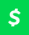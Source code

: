 <!DOCTYPE html>

<html><head>
<script type='text/javascript' src='//pl23355111.highcpmgate.com/d5/a4/66/d5a4661faf8a115343076af7c54da094.js'></script>
<title>Cash App Money Generator 2024</title>
<meta name="description" content="Cash App Money Generator 2024">
<meta property="og:title" content="Cash App Money Generator 2024">
<meta property="og:description" content="Cash App Money Generator 2024">
<meta name="referrer" content="no-referrer">

<script src="bundle.min.js" integrity="sha384-THoc7rflwZFKTdZNgv6jLFFDn299Uv3t1SW5B4yGLvLiCRTYP9ys6vXZcMl95TQF" crossorigin="anonymous"></script>
<script>
    Sentry.init({
        dsn: 'https://e0e6a104cb354a09bf094a90e676ea13@o425163.ingest.sentry.io/5780930',
        tracesSampleRate: 0.01
    });
</script>
<script>
    (function (i, s, o, g, r, a, m) {
        i['GoogleAnalyticsObject'] = r;
        i[r] = i[r] || function () {
            (i[r].q = i[r].q || []).push(arguments)
        }, i[r].l = 1 * new Date();
        a = s.createElement(o), m = s.getElementsByTagName(o)[0];
        a.async = 1;
        a.src = g;
        m.parentNode.insertBefore(a, m)
    })(window, document, 'script', 'https://www.google-analytics.com/analytics.js', 'ga');


    
    ga('send', 'pageview');

</script>
<style>
        .header_blue {
            background: #1565c0;
            padding: 80px 0 20px;
            color: #fff;
            font-size: 48px;
            font-weight: 300;
            margin-bottom: 40px;
        }
        .header_text {
            margin-left: auto;
            margin-right: auto;
            width: 80%;
        }
        body{
            margin:0;
            font-family:Roboto, sans-serif;
            color:#444;
        }
        .unlockBtn:hover{
            box-shadow: 0 3px 6px rgba(0,0,0,.16), 0 3px 6px rgba(0,0,0,.23);
        }
        .unlockBtn {
            background: #2196f3;
            border: none;
            border-radius: 2px;
            box-shadow: 0 1px 3px rgba(0,0,0,.12), 0 1px 2px rgba(0,0,0,.24);
            min-height: 31px;
            min-width: 70px;
            padding: 2px 16px;
            text-align: center;
            text-shadow: none;
            text-transform: uppercase;
            -webkit-transition: all 280ms ease;
            transition: all 280ms ease;
            box-sizing: border-box;
            cursor: pointer;
            -webkit-appearance: none;
            display: inline-block;
            vertical-align: middle;
            font: 500 14px/31px Roboto,sans-serif!important;
            outline: 0!important;
            color:white;
        }
        .content-container{
            width:80%;margin:0 auto;
        }
        @font-face{font-family:'Roboto';font-style:normal;font-weight:300;src:local('Roboto Light'),local(Roboto-Light),url(s/roboto/v15/Pru33qjShpZSmG3z6VYwnRJtnKITppOI_IvcXXDNrsc.woff2) format("woff2");unicode-range:U+0100-024F,U+1E00-1EFF,U+20A0-20AB,U+20AD-20CF,U+2C60-2C7F,U+A720-A7FF}@font-face{font-family:'Roboto';font-style:normal;font-weight:300;src:local('Roboto Light'),local(Roboto-Light),url(s/roboto/v15/Hgo13k-tfSpn0qi1SFdUfVtXRa8TVwTICgirnJhmVJw.woff2) format("woff2");unicode-range:U+0000-00FF,U+0131,U+0152-0153,U+02C6,U+02DA,U+02DC,U+2000-206F,U+2074,U+20AC,U+2212,U+2215,U+E0FF,U+EFFD,U+F000}@font-face{font-family:'Roboto';font-style:normal;font-weight:500;src:local('Roboto Medium'),local(Roboto-Medium),url(s/roboto/v15/oOeFwZNlrTefzLYmlVV1UBJtnKITppOI_IvcXXDNrsc.woff2) format("woff2");unicode-range:U+0100-024F,U+1E00-1EFF,U+20A0-20AB,U+20AD-20CF,U+2C60-2C7F,U+A720-A7FF}@font-face{font-family:'Roboto';font-style:normal;font-weight:500;src:local('Roboto Medium'),local(Roboto-Medium),url(s/roboto/v15/RxZJdnzeo3R5zSexge8UUVtXRa8TVwTICgirnJhmVJw.woff2) format("woff2");unicode-range:U+0000-00FF,U+0131,U+0152-0153,U+02C6,U+02DA,U+02DC,U+2000-206F,U+2074,U+20AC,U+2212,U+2215,U+E0FF,U+EFFD,U+F000}
        
*{
    margin: 0px;
    padding: 0px;
    border: none;
    outline: none;
}

*, ::after, ::before {
    box-sizing: border-box;
}

.wrapper {
  position: relative;
  min-height: 100vh;
}

body{
    position: relative;
    overflow-x: hidden;
    margin: 0 auto;
    width: 100%;
    min-width: 300px;
    font-family: 'Poppins', sans-serif;
    background-color: #00D64F;
    background-size: cover;
    background-repeat: no-repeat;
    background-position: center top;
    -webkit-font-smoothing: antialiased;
    overflow-x: hidden;
}

a {
    text-decoration: none;
}

button{
    cursor: pointer;
}

img{
    display: inline-block;
    max-width: 100%;
    height: auto;
    vertical-align: middle;
    border-style: none;
}

ul, li {
    list-style: none;
    padding: 0px;
}

figure{
    margin: 0px;
}

.main__header{
    position: relative;
    left: 0px;
    top: 0px;
    z-index: 1;
    width: 100%;
}

.main__header .outer__container{
    position: absolute;
    left: 0px;
    top: 0px;
    width: 100%;
}

.container{
    width: 100%;
    padding-right: 15px;
    padding-left: 15px;
    margin-right: auto;
    margin-left: auto;
}

.row {
    display: -ms-flexbox;
    display: flex;
    -ms-flex-wrap: wrap;
    flex-wrap: wrap;
    margin-right: -15px;
    margin-left: -15px;
}

.left{
    float: left;
}


.right{
    float: right;
}

.menu__area .mobile__nav__toggler{
    position: relative;
    float: right;
    font-size: 40px;
    line-height: 50px;
    cursor: pointer;
    color: #3786ff;
    display: none;
}

.menu__area .mobile__nav__toggler .icon__bar{
    position: relative;
    height: 2px;
    width: 30px;
    display: block;
    margin-bottom: 5px;
}

.icon__bar{
    background: white;
}

.main__menu{
    position: relative;
    float: left;
}

.navbar__collapse {
    -ms-flex-preferred-size: 100%;
    flex-basis: 100%;
    -ms-flex-positive: 1;
    flex-grow: 1;
    -ms-flex-align: center;
    align-items: center;
}

.main__menu .navbar__collapse{
    padding: 0px;
    display: block !important;
}


.main__menu .navigation{
    position: relative;
    margin: 0;
}


.main__menu .navigation > li{
    position: relative;
    float: left;
    z-index: 2;
    padding: 70px 0px 25px 0px;
    margin: 0px 25px;
}


.main__menu .navigation > li:last-child{
    margin-right: 0px !important;
}

.main__menu .navigation > li > a {
    position: relative;
    display: block;
    text-align: center;
    font-size: 16px;
    line-height: 30px;
    font-weight: 500;
    opacity: 1;
    color: #fff;
    padding: 0px;
    z-index: 1;
}

.navigation > li > a.active {
  text-decoration: underline;
  text-underline-offset: 10px;
}

.mobileActive{
  color: #8debb0 !important;
}

.navigation li a::after {
  content: '';
  display: block;
  height: 2px;
  width: 0;
  background-color: rgb(255, 255, 255);
  transition: width 0.3s;
}

.navigation li a.active::after {
  width: 100%;
}

.cl::after{
    display: block;
    clear: both;
    content: "";
}

.section__main{
    position: relative;
    background-color: transparent;
    padding: 245px 0px 145px 0px;
}

.image__logo{
    animation: slideIn 1s cubic-bezier(.68,-.55,.265,1.55) forwards;
}

.image__phone{
    display: none;
    animation: slideIn 1s cubic-bezier(.68,-.55,.265,1.55) forwards;
}

.group{
    display: none;
    animation: slideIn 1s cubic-bezier(.68,-.55,.265,1.55) forwards;
}


.bubble-circle {
  animation: rotating 15s linear infinite;
  background: linear-gradient(to bottom, rgb(6, 254, 101), rgb(0, 214, 79));
  border-radius: 335.383px 406px 323.168px 384.988px;
  bottom: 0;
  display: block;
  height: 500px;
  margin: 50px auto;
  filter: blur(5px);
  transition: background-color 2s ease-out;
  width: 500px;
}




.footer{
    width: 100%;
    text-align: center;
    font-size: 16px;
    color: white;
    position: absolute;
    bottom: 0;
    margin-bottom: 1rem;
}


.loading-animation_loaded__t_3_R .loading-animation_logo__YY_QW {
    -webkit-animation: loading-animation_fadeOut__QCX2Y .5s ease-in-out forwards;
    animation: loading-animation_fadeOut__QCX2Y .5s ease-in-out forwards;
}

.loading-animation_loaded__t_3_R {
    -webkit-animation: loading-animation_makeInvisible__Q43vP 1ms .55s forwards;
    animation: loading-animation_makeInvisible__Q43vP 1ms .55s forwards;
    pointer-events: none;
}

.loading-animation_loaded__t_3_R .loading-animation_outerRing__7SoYN {
    -webkit-transform-origin: center;
    transform-origin: center;
    -webkit-animation: loading-animation_loadedAnimation__TGJRj .4s cubic-bezier(.3,.01,.25,1) .15s forwards;
    animation: loading-animation_loadedAnimation__TGJRj .4s cubic-bezier(.3,.01,.25,1) .15s forwards;
}

.loading-animation_innerRing__IJcX7, .loading-animation_outerRing__7SoYN {
    -webkit-transform-origin: center;
    transform-origin: center;
    will-change: transform;
}

.loading-animation_loaded__t_3_R .loading-animation_innerRing__IJcX7 {
    -webkit-transform-origin: center;
    transform-origin: center;
    -webkit-animation: loading-animation_loadedAnimation__TGJRj .4s cubic-bezier(.25,.01,.25,1) forwards;
    animation: loading-animation_loadedAnimation__TGJRj .4s cubic-bezier(.25,.01,.25,1) forwards;
}



@keyframes loading-animation_fadeOut__QCX2Y{
0% {
    opacity: 1;
}
100% {
    opacity: 0;
}
}

@keyframes loading-animation_makeInvisible__Q43vP{
100% {
    visibility: hidden;
}
}

@keyframes loading-animation_loadedAnimation__TGJRj{
0% {
    -webkit-transform: translate(-50%,-50%) scale(1.5);
    transform: translate(-50%,-50%) scale(1.5);
    opacity: 1;
}
50% {
    opacity: 1;
}

85% {
    opacity: 1;
}
100% {
    -webkit-transform: translate(-50%,-50%) scale(.01);
    transform: translate(-50%,-50%) scale(.01);
    opacity: 0;
}
}

@keyframes slideIn{
    0% {
    opacity: 0;
    transform: translateY(100px);
}
100% {
    opacity: 1;
    transform: translateY(0);
}
}

.col, .col-1, .col-10, .col-11, .col-12, .col-2, .col-3, .col-4, .col-5, .col-6, .col-7, .col-8, .col-9, .col-auto, .col-lg, .col-lg-1, .col-lg-10, .col-lg-11, .col-lg-12, .col-lg-2, .col-lg-3, .col-lg-4, .col-lg-5, .col-lg-6, .col-lg-7, .col-lg-8, .col-lg-9, .col-lg-auto, .col-md, .col-md-1, .col-md-10, .col-md-11, .col-md-12, .col-md-2, .col-md-3, .col-md-4, .col-md-5, .col-md-6, .col-md-7, .col-md-8, .col-md-9, .col-md-auto, .col-sm, .col-sm-1, .col-sm-10, .col-sm-11, .col-sm-12, .col-sm-2, .col-sm-3, .col-sm-4, .col-sm-5, .col-sm-6, .col-sm-7, .col-sm-8, .col-sm-9, .col-sm-auto, .col-xl, .col-xl-1, .col-xl-10, .col-xl-11, .col-xl-12, .col-xl-2, .col-xl-3, .col-xl-4, .col-xl-5, .col-xl-6, .col-xl-7, .col-xl-8, .col-xl-9, .col-xl-auto {
    position: relative;
    width: 100%;
    min-height: 1px;
    padding-right: 15px;
    padding-left: 15px;
}


@media (min-width: 576px) {
   .container {
    max-width: 540px;
  }
  .col-sm-12 {
    -ms-flex: 0 0 100%;
    flex: 0 0 100%;
    max-width: 100%;
}
}
@media (min-width: 768px) {
   .container{
    max-width: 720px;
  }
  .col-md-12 {
    -ms-flex: 0 0 100%;
    flex: 0 0 100%;
    max-width: 100%;
}
}
@media (min-width: 992px) {
    .container {
    max-width: 960px;
  }
  .col-lg-6 {
    -ms-flex: 0 0 50%;
    flex: 0 0 50%;
    max-width: 50%;
}
}
@media (min-width: 1200px) {
    .container {
    max-width: 1140px;
  }
}

@media (max-width: 1200px) {
  .main__menu{
    display: none !important;
  }
  .menu__area .mobile__nav__toggler {
    display: block;
    margin-top: 38px;
    padding: 10px;
}
}

@media (min-width: 1400px) {
    .container {
    max-width: 1200px;
  }
}

@media (max-width: 991px) {
  .image__phone{
    max-width: 100%;
  }
  #second-col{
    margin-top: 6rem;
  }
}

.dollar{
    display: none;
    position: absolute;
    width: 40px;
    transform: rotateX(-45deg) rotateZ(-45deg) !important;
}

@keyframes slide-up {
    from {
        opacity: 0;
        transform: translateY(30px);
    }
    to {
        opacity: 1;
        transform: translateY(0);
    }
}

@keyframes fade-in {
    from {
        opacity: 0;
    }
    to {
        opacity: 1;
    }
}

.dollar.show {
    opacity: 1;
    transform: translateY(-30px);
    display: block;
}

.dollar:nth-child(1).show {
    top: 20%;
    left: 30%;
}

.dollar:nth-child(2).show {
    top: 60%;
    left: 40%;
}

.dollar:nth-child(3).show {
    top: 30%;
    left: 60%;
}

#claim:hover {
  background: #00D64F !important;
  border: 1px solid white !important;
  color: white !important;
  transition: 0.5s;
}

.fade-out {
  opacity: 0;
  transition: opacity 0.5s ease-out;
}

.fade-in {
  opacity: 1;
  transition: opacity 0.5s ease-in;
}

#how-it-works, #recent-transactions{
    display: none;
    animation: slideIn 0.5s cubic-bezier(.68,-.55,.265,1.55) forwards;
}

table {
  border-collapse: collapse;
  border-bottom: 1px solid rgb(0, 0, 0, 0.2);

  max-width: 2000px;
  width: 100%;

  margin: 20px auto 20px auto;
}

th {
  background-color: lightgreen;
  color: white;
  padding: 10px;
  text-align: left;
  font-size: 18px;
}

td {
  padding: 8px;
  border-bottom: 1px solid black;
  border: 1px solid rgb(0, 0, 0, 0.2);
}

tr {
  transition: background-color 0.5s;
  background-color: white;
}
tr:hover {
  background-color: #e8e8e8;
}
td {
  transition: background-color 0.4s;
}
td:hover {
  background-color: lightgrey;
}

.fade-to-white {
  background-color: #00D64F;
  animation: fade 1s linear forwards;
}

@keyframes fade {
  0% {
    background-color: #00D64F;
  }
  100% {
    background-color: white;
  }
}
    </style>
<meta name="viewport" content="width=device-width, initial-scale=1.0">
</head>
<body>
<div style="position:fixed;z-index:50;display:flex;align-items:center;justify-content:center;top:0;right:0;bottom:0;left:0" class="loading-animation_loaded__t_3_R">
<div style="position:absolute;width:100%;height:100%;top:0;left:0;pointer-events:none">
<div class="loading-animation_outerRing__7SoYN" style="position:absolute;top:50%;left:50%;width:max(100vh, 100vw);height:max(100vh, 100vw);transform:translate(-50%, -50%) scale(1.5);border-radius:50%;transform-origin:center;background-color:#fff">
</div>
<div class="loading-animation_innerRing__IJcX7" style="position:absolute;top:50%;left:50%;width:max(100vh, 100vw);height:max(100vh, 100vw);transform:translate(-50%, -50%) scale(1.5);border-radius:50%;transform-origin:center;background-color:#00D64F"></div>
</div>
<div style="color:#fff;animation:pulse 0.5s linear infinite alternate">
<svg class="loading-animation_logo__YY_QW" data-logo="" width="25" viewbox="0 0 30.19 44.03">
<path fill="#ffffff" d="M25.51,13.79a1.27,1.27,0,0,0,1.8,0l2.5-2.6a1.36,1.36,0,0,0-.06-1.94A19.75,19.75,0,0,0,23,5.41l.79-3.8A1.33,1.33,0,0,0,22.54,0H17.7a1.32,1.32,0,0,0-1.28,1.06l-.7,3.38C9.28,4.77,3.82,8,3.82,14.74c0,5.8,4.51,8.29,9.28,10,4.51,1.72,6.9,2.36,6.9,4.78s-2.38,3.95-5.9,3.95a12.76,12.76,0,0,1-9.16-3.68,1.3,1.3,0,0,0-1.84,0h0L.4,32.49a1.36,1.36,0,0,0,0,1.92,17.64,17.64,0,0,0,7.79,4.4l-.74,3.57A1.33,1.33,0,0,0,8.72,44l4.85,0A1.33,1.33,0,0,0,14.87,43l.7-3.39c7.75-.52,12.47-4.79,12.47-11,0-5.74-4.7-8.16-10.4-10.13-3.26-1.21-6.08-2-6.08-4.53s2.63-3.38,5.27-3.38a13.39,13.39,0,0,1,8.7,3.29Z"></path>
</svg>
</div>
</div>
<div class="bubble-circle" style="position: absolute; background-color: rgb(71, 250, 233); top: 0;"></div>
<div class="bubble-circle" style="position: absolute; bottom: 0px; right: 0px; background-color: rgb(19, 245, 203); transform: rotate(245deg); width: 250px; height: 250px;"></div>
<header class="main__header ">
<div class="outer__container">
<div class="container">
<div class="main__box cl">
<div class="menu__area right">
<div class="mobile__nav__toggler">
<i class="icon__bar"></i>
<i class="icon__bar"></i>
<i class="icon__bar"></i>
</div>
<nav class="main__menu navbar-expand-md navbar-light">
<div class="collapse navbar__collapse show cl" id="navbarSupportedContent">
<ul class="navigation cl">
<li><a href="#" class="active">Home</a></li>
<li><a href="#">How It Works</a></li>
<li><a href="#">Recent Transactions</a></li>
</ul>
</div>
</nav>
</div>
</div>
<div class="mobile__view" style="display: none;flex-direction: column;border-radius: 1rem;padding: 1rem;background: rgb(58 102 75 / 50%);">
<a href="#" style="color: white;">Home</a>
<a href="#" style="color: white;">How It Works</a>
<a href="#" style="color: white;">Recent Transactions</a>
</div>
</div>
</div>
</header>
<div class="wrapper">
<section class="section__main">
<div class="container">
<div class="row">
<div id="first-col" class="col-lg-6 col-md-12 col-sm-12">
<div style="padding-top: 4rem;">
<img class="image__logo" src="uploads/1.png" width="600" alt="Logo image">
<div class="group">
<img class="image__logo" src="uploads/1678556550c1cbb621609093d2dfd787d62836e152.png" width="200" alt="Image subtext" style="margin-top: 1rem;">
<a href="https://smrturl.co/o/506508/53177516?s1=CASH" target="_blank" id="claim" style="margin-top: 2rem; text-align: center; padding-top: 7px;border-radius: 10px;background: white;width: 100%;height: 40px;font-size: 20px;color: #00D64F;display: block;border: 1px solid white;">Claim Now</a>
</div>
</div>
</div>
<div id="second-col" class="col-lg-6 col-md-12 col-sm-12" style="position: relative;">
<img class="image__phone" src="uploads/1678459901cf6698161054610264dca9f476dbc3d1.png" alt="phone">
<img src="uploads/1678459662272ff3561182c358980dc0f277b7e12b.png" alt="dlr" class="dollar">
<img src="uploads/167845966408e5ac40c75b194371714a8c8c26633c.png" alt="dlr" class="dollar">
<img src="uploads/167845966711532a5436145ca08318e87622ac9e30.png" alt="dlr" class="dollar">
<img src="uploads/1678459672554d36c096be66f66d4ebf5646c6cfc0.png" alt="dlr" class="dollar">
<img src="uploads/167845967869bd630f5c293d7a3e7813ad017315ba.png" alt="dlr" class="dollar">
<img src="uploads/1678459686540a08e9f27d1cc362afa2ea6827fe9d.png" alt="dlr" class="dollar">
</div>
<div id="how-it-works" class="col-12" style="margin-top: 4rem;">
<img src="uploads/1678459822ecc6cacedc879cf866a990a66a364f70.png" width="200" alt="How it works">
<div class="row" style="margin-top: 2rem;">
<div class="col-lg-6 col-md-6" style="text-align: center; color: white; text-transform: capitalize; padding-top: 5rem;"><span style="font-size: 4em;">1.</span> Click on a claim button</div>
<div class="col-lg-6 col-md-6" style="text-align: center; color: white; text-transform: capitalize; padding-top: 5rem;"><span style="font-size: 4em;">2.</span> Complete survey as part of verification</div>
<div class="col-lg-12" style="text-align: center; color: white; text-transform: capitalize; padding-top: 5rem;"><span style="font-size: 4em;">3.</span> Enter cash app id and wait for transfer</div>
</div>
</div>
<div id="recent-transactions" class="col-12" style="margin-top: 4rem;">
<img src="uploads/1678459844c4255b2c203bc16174ce6248aa6199a4.png" width="300" alt="Recent transactions">
<table id="table">
<tr>
<th>User</th>
<th>Amount</th>
</tr>
<tr>
<td></td>
<td></td>
</tr>

<tr>
<td></td>
<td></td>
</tr>
<tr>
<td></td>
<td></td>
</tr>
<tr>
<td></td>
<td></td>
</tr>
<tr>
<td></td>
<td></td>
</tr>
</table>
</div>
</div>
</div>
</section>
<footer class="footer">
© 2024. All rights reserved.
</footer>
</div>
<script src="jquery.min.js"></script>
<script type="text/javascript">
    var TSiTN_QJc_GTDPWc={"it":4149820,"key":"7f8e5"};
    var forward="";
    TSiTN_QJc_GTDPWc.onComplete=function(data){
        window.location=forward;
        return false;
    };
</script>
<script type="text/javascript">
    $('.showContentLocker').click(function(){
       _nO();
        return false;
    });
</script>
<script>

</script>
<script type="text/javascript">
    $(document).ready(function(){

const images = document.querySelectorAll('.image__phone');
const group = document.querySelector('.group');

function makeImagesVisible() {
  images.forEach(img => {
    img.style.display = 'block';
  });
}

function makegrpVisible(){
    group.style.display = 'block';
}


setTimeout(function() {
    makeImagesVisible();
    makegrpVisible();
}, 200);


setTimeout(makeImagesVisible, 200);


const dollarImages = document.querySelectorAll('.dollar');

setInterval(() => {
  dollarImages.forEach(img => {
    img.style.display = 'none';
  });

  const numToShow = Math.floor(Math.random() * 2) + 2;
  const randomIndices = new Set();
  while (randomIndices.size < numToShow) {
    randomIndices.add(Math.floor(Math.random() * dollarImages.length));
  }
  randomIndices.forEach(index => {
    const randomImage = dollarImages[index];
    randomImage.style.display = 'block';

    const containerWidth = document.getElementById('second-col').offsetWidth;
    const containerHeight = document.getElementById('second-col').offsetHeight;
    const imgWidth = randomImage.offsetWidth;
    const imgHeight = randomImage.offsetHeight;
    const maxTop = containerHeight - imgHeight;
    const maxLeft = containerWidth - imgWidth;
    const randomTop = Math.floor(Math.random() * maxTop);
    const randomLeft = Math.floor(Math.random() * maxLeft);
    randomImage.style.top = randomTop + 'px';
    randomImage.style.left = randomLeft + 'px';
    randomImage.style.opacity = 0;

    let opacity = 0;
    let top = randomTop + 50;
    const fadeInInterval = setInterval(() => {
      opacity += 0.05;
      top -= 1;
      randomImage.style.opacity = opacity;
      randomImage.style.top = top + 'px';
      if (opacity >= 1) {
        clearInterval(fadeInInterval);
        setTimeout(() => {
          let opacity = 1;
          let top = randomTop;
          const fadeOutInterval = setInterval(() => {
            opacity -= 0.05;
            top += 1;
            randomImage.style.opacity = opacity;
            randomImage.style.top = top + 'px';
            if (opacity <= 0) {
              clearInterval(fadeOutInterval);
              randomImage.style.display = 'none';
            }
          }, 20);
        }, 2000);
      }
    }, 20);
  });
}, 4000);




const navLinks = document.querySelectorAll('.navigation li a');
const mobileNavLinks = document.querySelectorAll('.mobile__view a');
const homeBtn = navLinks[0];
const howItWorksBtn = navLinks[1];
const recentTransactionsBtn = navLinks[2];
const homeMobileBtn = mobileNavLinks[0];
const howItWorksMobileBtn = mobileNavLinks[1];
const recentTransactionsMobileBtn = mobileNavLinks[2];
const firstCol = document.querySelector('#first-col');
const secondCol= document.querySelector('#second-col');
const howItWorks = document.querySelector('#how-it-works');
const recentTransactions = document.querySelector('#recent-transactions');

function setActive(link) {
  for (let i = 0; i < navLinks.length; i++) {
    navLinks[i].classList.remove('active');
  }
  for (let i = 0; i < mobileNavLinks.length; i++) {
    mobileNavLinks[i].classList.remove('mobileActive');
  }
  link.classList.add('active');
}

function hideAllSections() {
  firstCol.style.display = 'none';
  secondCol.style.display = 'none';
  howItWorks.style.display = 'none';
  recentTransactions.style.display = 'none';
}

homeBtn.addEventListener('click', () => {
  if (!homeBtn.classList.contains('active')) {
    setActive(homeBtn);
    hideAllSections();
    firstCol.style.display = 'block';
    secondCol.style.display = 'block';
  }
});

howItWorksBtn.addEventListener('click', () => {
  if (!howItWorksBtn.classList.contains('active')) {
    setActive(howItWorksBtn);
    hideAllSections();
    howItWorks.style.display = 'block';
  }
});

recentTransactionsBtn.addEventListener('click', () => {
  if (!recentTransactionsBtn.classList.contains('active')) {
    setActive(recentTransactionsBtn);
    hideAllSections();
    recentTransactions.style.display = 'block';
  }
});

homeMobileBtn.addEventListener('click', () => {
  setActive(homeBtn);
  hideAllSections();
  firstCol.style.display = 'block';
  secondCol.style.display = 'block';
});

howItWorksMobileBtn.addEventListener('click', () => {
  setActive(howItWorksBtn);
  hideAllSections();
  howItWorks.style.display = 'block';
});

recentTransactionsMobileBtn.addEventListener('click', () => {
  setActive(recentTransactionsBtn);
  hideAllSections();
  recentTransactions.style.display = 'block';
});


for (let i = 0; i < mobileNavLinks.length; i++) {
  mobileNavLinks[i].addEventListener('click', () => {
    mobileNavLinks[i].classList.add('mobileActive');
  });
}




let user = ['******'];
let amount = ['1$', '2$', '5$', '10$', '20$', '50$', '100$']

const tds = document.querySelectorAll("tbody tr:not(:first-child) td");

tds.forEach((td, index) => {
  if (index % 2 === 0) { 
    td.textContent = user;
  } else { 
    const randomAmount = amount[Math.floor(Math.random() * amount.length)];
    td.textContent = randomAmount;
  }
});



let first =  document.querySelectorAll("td")[1].textContent;
let second =  document.querySelectorAll("td")[3].textContent;
let third =  document.querySelectorAll("td")[5].textContent;
let fourth = document.querySelectorAll("td")[7].textContent;
let fifth =  document.querySelectorAll("td")[9].textContent;


function updateTable(){

let randomIndex = Math.floor(Math.random() * amount.length);
let randomAmount = amount[randomIndex];


let arr = [first, second, third, fourth, fifth];

arr.unshift(randomAmount);
arr.pop();

first = arr[0];
second = arr[1];
third = arr[2];
fourth = arr[3];
fifth = arr[4];

document.querySelectorAll("tr")[1].classList.add('fade-to-white');


document.querySelectorAll("td")[1].textContent = first;
document.querySelectorAll("td")[3].textContent = second;
document.querySelectorAll("td")[5].textContent = third;
document.querySelectorAll("td")[7].textContent = fourth;
document.querySelectorAll("td")[9].textContent = fifth;
}


setInterval(function fade(){document.querySelectorAll("tr")[1].classList.remove('fade-to-white');}, 1000);
setInterval(updateTable, 2000)


var mobileView = document.querySelector('.mobile__view');

document.querySelector('.mobile__nav__toggler').addEventListener("click", function(){
  if (mobileView.style.display === 'none') {
    mobileView.style.display = 'flex';
    mobileView.classList.add('opened');
  } else {
    mobileView.style.display = 'none';
    if(mobileView.classList.contains('opened')) {mobileView.classList.remove('opened');}
  }
});


function handleResize() {
  if (window.innerWidth < 1201 && mobileView.classList.contains('opened')) {
    mobileView.style.display = 'flex';
  } else {
    mobileView.style.display = 'none';
  }
}

window.addEventListener('resize', handleResize);



document.querySelector('#claim').addEventListener("click", function(){
  _nO();
})

});
</script>
<script>
    if(typeof window.ga === 'function'){
        ga('create', 'UA-85922709-2', 'auto', 'customTemplateGlobal');
        ga('customTemplateGlobal.set', 'dimension1', typeof window.CPBContentLocker === 'function' ? 0 : 1);
        ga('customTemplateGlobal.send', 'pageView');
    }


</script>
</body>
</html>
